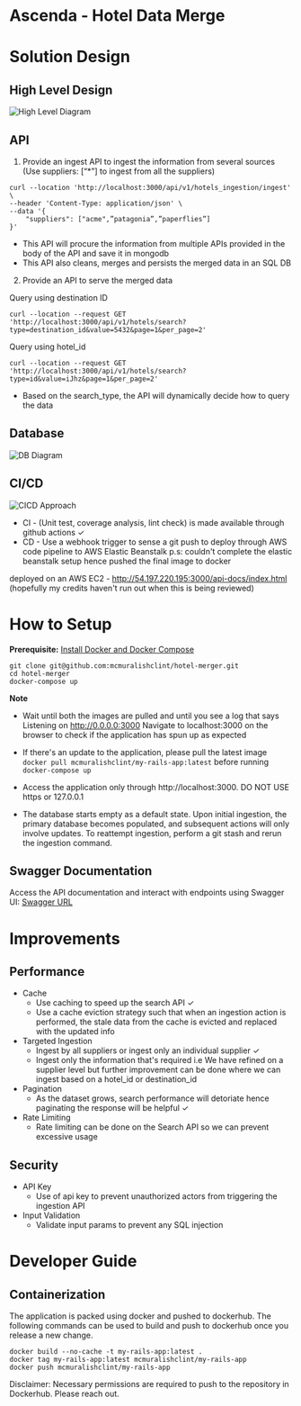 # Ascenda - Hotel Data Merge

# Solution Design

## High Level Design
![High Level Diagram](https://github.com/mcmuralishclint/hotel-merger/blob/master/public/hld.jpg)

## API
1. Provide an ingest API to ingest the information from several sources (Use suppliers: [“*”] to ingest from all the suppliers)
```
curl --location 'http://localhost:3000/api/v1/hotels_ingestion/ingest' \
--header 'Content-Type: application/json' \
--data '{
    "suppliers": ["acme",”patagonia”,”paperflies”]
}'
```
- This API will procure the information from multiple APIs provided in the body of the API and save it in mongodb
- This API also cleans, merges and persists the merged data in an SQL DB

2. Provide an API to serve the merged data

Query using destination ID
```
curl --location --request GET 'http://localhost:3000/api/v1/hotels/search?type=destination_id&value=5432&page=1&per_page=2'
```

Query using hotel_id
```
curl --location --request GET 'http://localhost:3000/api/v1/hotels/search?type=id&value=iJhz&page=1&per_page=2'
```

* Based on the search_type, the API will dynamically decide how to query the data

## Database
![DB Diagram](https://github.com/mcmuralishclint/hotel-merger/blob/master/public/db.png)

## CI/CD
![CICD Approach](https://github.com/mcmuralishclint/hotel-merger/blob/master/public/cicd.png)

* CI - (Unit test, coverage analysis, lint check) is made available through github actions ✓
* CD - Use a webhook trigger to sense a git push to deploy through AWS code pipeline to AWS Elastic Beanstalk
p.s: couldn't complete the elastic beanstalk setup hence pushed the final image to docker

deployed on an AWS EC2 - http://54.197.220.195:3000/api-docs/index.html (hopefully my credits haven't run out when this is being reviewed)

# How to Setup
**Prerequisite:** [Install Docker and Docker Compose](https://docs.docker.com/compose/install/)

```
git clone git@github.com:mcmuralishclint/hotel-merger.git
cd hotel-merger
docker-compose up
```

**Note**
- Wait until both the images are pulled and until you see a log that says Listening on http://0.0.0.0:3000
Navigate to localhost:3000 on the browser to check if the application has spun up as expected

- If there's an update to the application, please pull the latest image `docker pull mcmuralishclint/my-rails-app:latest` before running `docker-compose up`

- Access the application only through http://localhost:3000. DO NOT USE https or 127.0.0.1

- The database starts empty as a default state. Upon initial ingestion, the primary database becomes populated, and subsequent actions will only involve updates. To reattempt ingestion, perform a git stash and rerun the ingestion command.

## Swagger Documentation
Access the API documentation and interact with endpoints using Swagger UI:
[Swagger URL](http://localhost:3000/api-docs/index.html)

# Improvements

## Performance
- Cache
  - Use caching to speed up the search API ✓
  - Use a cache eviction strategy such that when an ingestion action is performed, the stale data from the cache is evicted and replaced with the updated info
- Targeted Ingestion 
  - Ingest by all suppliers or ingest only an individual supplier ✓
  - Ingest only the information that's required i.e We have refined on a supplier level but further improvement can be done where we can ingest based on a hotel_id or destination_id
- Pagination
  - As the dataset grows, search performance will detoriate hence paginating the response will be helpful ✓
- Rate Limiting
  - Rate limiting can be done on the Search API so we can prevent excessive usage

## Security
- API Key
  - Use of api key to prevent unauthorized actors from triggering the ingestion API
- Input Validation
  - Validate input params to prevent any SQL injection

# Developer Guide
## Containerization
The application is packed using docker and pushed to dockerhub. The following commands can be used to build and push to dockerhub once you release a new change.

```
docker build --no-cache -t my-rails-app:latest .
docker tag my-rails-app:latest mcmuralishclint/my-rails-app
docker push mcmuralishclint/my-rails-app
```

Disclaimer: Necessary permissions are required to push to the repository in Dockerhub. Please reach out.


